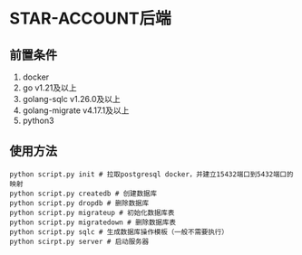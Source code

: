 # STAR-ACCOUNT后端

## 前置条件
1. docker
2. go v1.21及以上
3. golang-sqlc v1.26.0及以上
4. golang-migrate v4.17.1及以上
5. python3

## 使用方法

```shell
python script.py init # 拉取postgresql docker，并建立15432端口到5432端口的映射
python script.py createdb # 创建数据库
python script.py dropdb # 删除数据库
python script.py migrateup # 初始化数据库表
python script.py migratedown # 删除数据库表
python script.py sqlc # 生成数据库操作模板（一般不需要执行）
python scirpt.py server # 启动服务器
```